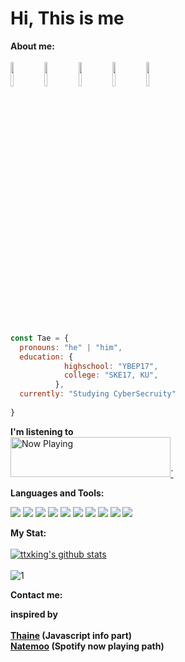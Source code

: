 <h1> Hi, This is me </h1>


**About me:** </br>   
<img src="https://media.giphy.com/media/SvjLc4M3yVA8wTiDql/giphy.gif" width="10%" height="auto" />
<img src="https://media.giphy.com/media/hSRexZvILXWjeahDF9/giphy.gif" width="10%" height="auto" />
<img src="https://media.giphy.com/media/hS42TuYYnANLFR9IRQ/giphy.gif" width="10%" height="auto" />
<img src="https://media.giphy.com/media/2Ygy0khwewLgMSYM0t/giphy.gif" width="10%" height="auto" />
<img src="https://media.giphy.com/media/eMg1crMqi81L0jz2Nx/giphy.gif" width="10%" height="auto" />

</br>

```javascript
const Tae = {
  pronouns: "he" | "him",
  education: {
            highschool: "YBEP17",
            college: "SKE17, KU",
          },
  currently: "Studying CyberSecruity"
 
}
```


**I'm listening to** <br/> 
<a href="https://now-playing-profile-murex.vercel.app//now-playing?open">
    <img src="https://now-playing-profile-murex.vercel.app//now-playing" width="256" height="64" alt="Now Playing">`
</a>


**Languages and Tools:** </br>   

<img src="https://img.shields.io/badge/c++%20-%2300599C.svg?&style=for-the-badge&logo=c%2B%2B&ogoColor=white"/> <img src="https://img.shields.io/badge/python%20-%2314354C.svg?&style=for-the-badge&logo=python&logoColor=white"/> <img src="https://img.shields.io/badge/django%20-%23092E20.svg?&style=for-the-badge&logo=django&logoColor=white"/> 	<img src="https://img.shields.io/badge/javascript%20-%23323330.svg?&style=for-the-badge&logo=javascript&logoColor=%23F7DF1E" style=hidden/> <img src="https://img.shields.io/badge/react%20-%2320232a.svg?&style=for-the-badge&logo=react&logoColor=%2361DAFB"/> <img src="https://img.shields.io/badge/css3%20-%231572B6.svg?&style=for-the-badge&logo=css3&logoColor=white"/> <img src="https://img.shields.io/badge/bootstrap%20-%23563D7C.svg?&style=for-the-badge&logo=bootstrap&logoColor=white"/> <img src="https://img.shields.io/badge/git%20-%23F05033.svg?&style=for-the-badge&logo=git&logoColor=white"/> <img src="https://img.shields.io/badge/html5%20-%23E34F26.svg?&style=for-the-badge&logo=html5&logoColor=white"/> <img src="https://img.shields.io/badge/java-%23ED8B00.svg?&style=for-the-badge&logo=java&logoColor=white"/>



**My Stat:** </br>        
[![ttxking's github stats](https://github-readme-stats.vercel.app/api?username=ttxking&theme=algolia)](https://github.com/ttxking/github-readme-stats) </br>   
![1](https://github-readme-stats.vercel.app/api/top-langs/?username=ttxking&theme=algolia&layout=compact)


**Contact me:** </br> 


<strong>inspired by </br>  
  <a href="https://github.com/Thaiane">Thaine</a> (Javascript info part) </br>
  <a href="https://github.com/natemoo-re">Natemoo</a> (Spotify now playing path)
</strong>
